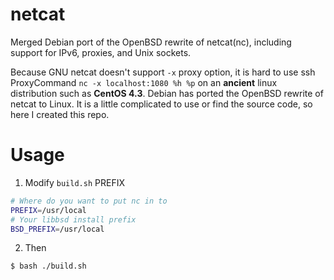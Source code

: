 # netcat

Merged Debian port of the OpenBSD rewrite of netcat(nc), including support for IPv6, proxies, and Unix sockets.

Because GNU netcat doesn't support `-x` proxy option, it is hard to use ssh ProxyCommand `nc -x localhost:1080 %h %p` on an **ancient** linux distribution such as **CentOS 4.3**. Debian has ported the OpenBSD rewrite of netcat to Linux. It is a little complicated to use or find the source code, so here I created this repo.

# Usage

1. Modify `build.sh` PREFIX

``` bash
# Where do you want to put nc in to
PREFIX=/usr/local
# Your libbsd install prefix
BSD_PREFIX=/usr/local
```

2. Then

``` bash
$ bash ./build.sh
```
